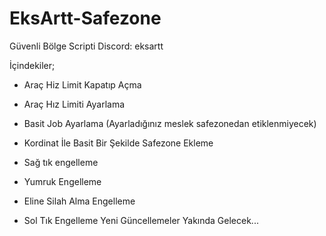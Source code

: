 # EksArtt-Safezone
Güvenli Bölge Scripti
Discord: eksartt

İçindekiler;

- Araç Hiz Limit Kapatıp Açma

- Araç Hız Limiti Ayarlama
- Basit Job Ayarlama (Ayarladığınız meslek safezonedan etiklenmiyecek)
- Kordinat İle Basit Bir Şekilde Safezone Ekleme
- Sağ tık engelleme
- Yumruk Engelleme
- Eline Silah Alma Engelleme
- Sol Tık Engelleme
Yeni Güncellemeler Yakında Gelecek...
